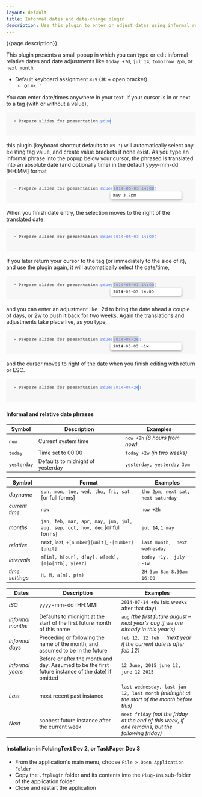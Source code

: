 ```yaml
---
layout: default
title: Informal dates and date-change plugin
description: Use this plugin to enter or adjust dates using informal relative phrases
---
```


{{page.description}}

This plugin presents a small popup in which you can type or edit informal relative dates and date adjustments like `today +7d`, `jul 14`, `tomorrow 2pm`, or `next month`.

- Default keyboard assignment `⌘⇧9` (⌘ + open bracket)
	- or `⌘⌥ '`

You can enter date/times anywhere in your text.
If your cursor is in or next to a tag (with or without a value), 

![cursor in or next to tag](./A%20PlaceCursorInOrNextToTag.png)

this plugin (keyboard shortcut defaults to `⌘⌥ '`) will automatically select any existing tag value, and create value brackets if none exist. As you type an informal phrase into the popup below your cursor, the phrased is translated into an absolute date (and optionally time) in the default yyyy-mm-dd [HH:MM] format

![B InformalPhraseTranslatedLive.png](./B%20InformalPhraseTranslatedLive.png)

When you finish date entry, the selection moves to the right of the translated date.

![C AfterEntry.png](./C%20AfterEntry.png)

If you later return your cursor to the tag (or immediately to the side of it), and use the plugin again, it will automatically select the date/time, 

![D AutoSelectDateTime.png](./D%20AutoSelectDateTime.png)

and you can enter an adjustment like -2d to bring the date ahead a couple of days, or 2w to push it back for two weeks. Again the translations and adjustments take place live, as you type,

![E Adjust.png](./E%20Adjust.png)

and the cursor moves to right of the date when you finish editing with return or ESC.

![F AfterAdjust.png](./F%20AfterAdjust.png)
 

#### Informal and relative date phrases

Symbol | Description | Examples
-------|-------------|---------
`now` | Current system time | `now +8h` _(8 hours from now)_
`today` | Time set to 00:00 | `today +2w` _(in two weeks)_
`yesterday` | Defaults to midnight of yesterday | `yesterday, yesterday 3pm`


Symbol | Format | Examples
-------|--------|---------
_dayname_ | `sun, mon, tue, wed, thu, fri, sat` [or full forms] | `thu 2pm, next sat,  next saturday`
_current time_ | `now` | `now +2h`
_months_ | `jan, feb, mar, apr, may, jun, jul, aug, sep, oct, nov, dec` [or full forms] | `jul 14`, `1 may`
_relative_ | next, last, `+[number][unit]`,  `-[number][unit]` | `last month,  next wednesday`
_intervals_ | `m[in], h[our], d[ay], w[eek], [m]o[nth], y[ear]` | `today +1y,  july -1w`
_time settings_ | `H, M, a(m), p(m)` | `2H 3pm 8am 8.30am 16:00` 

Dates | Description | Examples
------|-------------|---------
_ISO_	| yyyy-mm-dd [HH:MM] | `2014-07-14 +6w` (six weeks after that day)
_Informal months_ | Defaults to midnight at the start of the first future month of this name | `aug` _(the first future august – next year's aug if we are already in this year's)_
_Informal days_ | Preceding or following the name of the month, and assumed to be in the future | `feb 12, 12 feb  `  _(next year if the current date is after feb 12)_
_Informal years_ | Before or after the month and day. Assumed to be the first future instance of the date) if omitted |  `12 June, 2015 june 12, june 12 2015`
_Last_ | most recent past instance | `last wednesday, last jan 12, last month` _(midnight at the start of the month before this)_
_Next_ | soonest future instance after the current week | `next friday` _(not the friday at the end of this week, if one remains, but the following friday)_

#### Installation in FoldingText Dev 2, or TaskPaper Dev 3
- From the application's main menu, choose `File > Open Application Folder`
- Copy the `.ftplugin` folder and its contents into the `Plug-Ins` sub-folder of the application folder
- Close and restart the application
